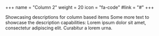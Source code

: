 +++
  name = "Column 2"
  weight = 20
  icon = "fa-code"
  #link = "#"
+++
 
Showcasing descriptions for column based items
Some more text to showcase the description capabilities:
Lorem ipsum dolor sit amet, consectetur adipiscing elit.
Curabitur a lorem urna.
